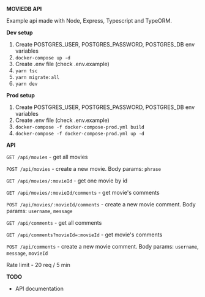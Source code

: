 **MOVIEDB API**

Example api made with Node, Express, Typescript and TypeORM.

**Dev setup**
1. Create POSTGRES_USER, POSTGRES_PASSWORD, POSTGRES_DB env variables
2. `docker-compose up -d`
3. Create .env file (check .env.example)
4. `yarn tsc`
5. `yarn migrate:all`
6. `yarn dev`

**Prod setup**
1. Create POSTGRES_USER, POSTGRES_PASSWORD, POSTGRES_DB env variables
2. Create .env file (check .env.example)
3. `docker-compose -f docker-compose-prod.yml build`
4. `docker-compose -f docker-compose-prod.yml up -d`

**API**

`GET /api/movies` - get all movies

`POST /api/movies` - create a new movie. Body params: `phrase`

`GET /api/movies/:movieId` - get one movie by id

`GET /api/movies/:movieId/comments` - get movie's comments

`POST /api/movies/:movieId/comments` - create a new movie comment. Body params: `username`, `message`

`GET /api/comments` - get all comments

`GET /api/comments?movieId=:movieId` - get movie's comments 

`POST /api/comments` - create a new movie comment. Body params: `username`, `message`, `movieId`

Rate limit - 20 req / 5 min

**TODO**
- API documentation
